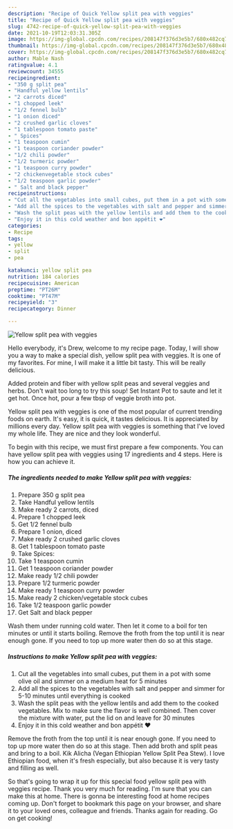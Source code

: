 ```yaml
---
description: "Recipe of Quick Yellow split pea with veggies"
title: "Recipe of Quick Yellow split pea with veggies"
slug: 4742-recipe-of-quick-yellow-split-pea-with-veggies
date: 2021-10-19T12:03:31.305Z
image: https://img-global.cpcdn.com/recipes/208147f376d3e5b7/680x482cq70/yellow-split-pea-with-veggies-recipe-main-photo.jpg
thumbnail: https://img-global.cpcdn.com/recipes/208147f376d3e5b7/680x482cq70/yellow-split-pea-with-veggies-recipe-main-photo.jpg
cover: https://img-global.cpcdn.com/recipes/208147f376d3e5b7/680x482cq70/yellow-split-pea-with-veggies-recipe-main-photo.jpg
author: Mable Nash
ratingvalue: 4.1
reviewcount: 34555
recipeingredient:
- "350 g split pea"
- "Handful yellow lentils"
- "2 carrots diced"
- "1 chopped leek"
- "1/2 fennel bulb"
- "1 onion diced"
- "2 crushed garlic cloves"
- "1 tablespoon tomato paste"
- " Spices"
- "1 teaspoon cumin"
- "1 teaspoon coriander powder"
- "1/2 chili powder"
- "1/2 turmeric powder"
- "1 teaspoon curry powder"
- "2 chickenvegetable stock cubes"
- "1/2 teaspoon garlic powder"
- " Salt and black pepper"
recipeinstructions:
- "Cut all the vegetables into small cubes, put them in a pot with some olive oil and simmer on a medium heat for 5 minutes"
- "Add all the spices to the vegetables with salt and pepper and simmer for 5-10 minutes until everything is cooked"
- "Wash the split peas with the yellow lentils and add them to the cooked vegetables. Mix to make sure the flavor is well combined. Then cover the mixture with water, put the lid on and leave for 30 minutes"
- "Enjoy it in this cold weather and bon appétit ❤️"
categories:
- Recipe
tags:
- yellow
- split
- pea

katakunci: yellow split pea 
nutrition: 184 calories
recipecuisine: American
preptime: "PT26M"
cooktime: "PT47M"
recipeyield: "3"
recipecategory: Dinner

---
```



![Yellow split pea with veggies](https://img-global.cpcdn.com/recipes/208147f376d3e5b7/680x482cq70/yellow-split-pea-with-veggies-recipe-main-photo.jpg)

Hello everybody, it's Drew, welcome to my recipe page. Today, I will show you a way to make a special dish, yellow split pea with veggies. It is one of my favorites. For mine, I will make it a little bit tasty. This will be really delicious.

Added protein and fiber with yellow split peas and several veggies and herbs. Don&#39;t wait too long to try this soup! Set Instant Pot to saute and let it get hot. Once hot, pour a few tbsp of veggie broth into pot.

Yellow split pea with veggies is one of the most popular of current trending foods on earth. It's easy, it is quick, it tastes delicious. It is appreciated by millions every day. Yellow split pea with veggies is something that I've loved my whole life. They are nice and they look wonderful.


To begin with this recipe, we must first prepare a few components. You can have yellow split pea with veggies using 17 ingredients and 4 steps. Here is how you can achieve it.

<!--inarticleads1-->

##### The ingredients needed to make Yellow split pea with veggies:

1. Prepare 350 g split pea
1. Take Handful yellow lentils
1. Make ready 2 carrots, diced
1. Prepare 1 chopped leek
1. Get 1/2 fennel bulb
1. Prepare 1 onion, diced
1. Make ready 2 crushed garlic cloves
1. Get 1 tablespoon tomato paste
1. Take  Spices:
1. Take 1 teaspoon cumin
1. Get 1 teaspoon coriander powder
1. Make ready 1/2 chili powder
1. Prepare 1/2 turmeric powder
1. Make ready 1 teaspoon curry powder
1. Make ready 2 chicken/vegetable stock cubes
1. Take 1/2 teaspoon garlic powder
1. Get  Salt and black pepper


Wash them under running cold water. Then let it come to a boil for ten minutes or until it starts boiling. Remove the froth from the top until it is near enough gone. If you need to top up more water then do so at this stage. 

<!--inarticleads2-->

##### Instructions to make Yellow split pea with veggies:

1. Cut all the vegetables into small cubes, put them in a pot with some olive oil and simmer on a medium heat for 5 minutes
1. Add all the spices to the vegetables with salt and pepper and simmer for 5-10 minutes until everything is cooked
1. Wash the split peas with the yellow lentils and add them to the cooked vegetables. Mix to make sure the flavor is well combined. Then cover the mixture with water, put the lid on and leave for 30 minutes
1. Enjoy it in this cold weather and bon appétit ❤️


Remove the froth from the top until it is near enough gone. If you need to top up more water then do so at this stage. Then add broth and split peas and bring to a boil. Kik Alicha (Vegan Ethiopian Yellow Split Pea Stew). I love Ethiopian food, when it&#39;s fresh especially, but also because it is very tasty and filling as well. 

So that's going to wrap it up for this special food yellow split pea with veggies recipe. Thank you very much for reading. I'm sure that you can make this at home. There is gonna be interesting food at home recipes coming up. Don't forget to bookmark this page on your browser, and share it to your loved ones, colleague and friends. Thanks again for reading. Go on get cooking!
